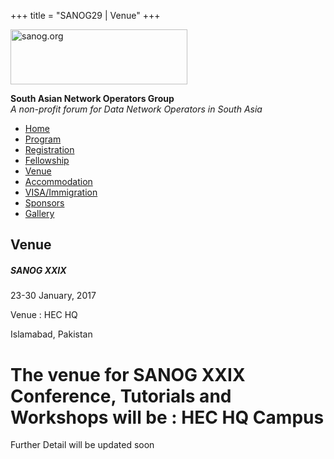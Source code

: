 +++
title = "SANOG29 | Venue"
+++

[<img src="../images/logo.jpg" width="283" height="88" alt="sanog.org" />](../index.html)

**South Asian Network Operators Group**  
*A non-profit forum for Data Network Operators in South Asia*

-   [Home](index.html)
-   [Program](program.html)
-   [Registration](reg.html)
-   [Fellowship](fellowship.html)
-   [Venue](venue.html)
-   [Accommodation](accomo.html)
-   [VISA/Immigration](visa.html)
-   [Sponsors](downloads.html)
-   [Gallery](gallery.html)

Venue
-----

##### SANOG XXIX

23-30 January, 2017

Venue : HEC HQ

Islamabad, Pakistan

  
  
  
  
  
  
  
  
  

The venue for SANOG XXIX Conference, Tutorials and Workshops will be : HEC HQ Campus
====================================================================================

  

Further Detail will be updated soon

  

